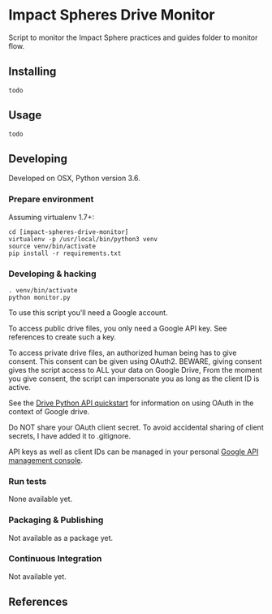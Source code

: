 # Impact Spheres Drive Monitor

Script to monitor the Impact Sphere practices and guides folder to monitor flow.


## Installing

```
todo
```

## Usage

```
todo
```

## Developing

Developed on OSX, Python version 3.6.

### Prepare environment

Assuming virtualenv 1.7+:

```
cd [impact-spheres-drive-monitor]
virtualenv -p /usr/local/bin/python3 venv
source venv/bin/activate
pip install -r requirements.txt
```

### Developing & hacking

```
. venv/bin/activate
python monitor.py
```

To use this script you'll need a Google account.

To access public drive files, you only need a Google API key. 
See references to create such a key.

To access private drive files, an authorized human being has to give consent.
This consent can be given using OAuth2. 
BEWARE, giving consent gives the script access to ALL your data on Google Drive,
From the moment you give consent, the script can impersonate you
as long as the client ID is active.

See the [Drive Python API quickstart] for information on using OAuth
in the context of Google drive.

Do NOT share your OAuth client secret. 
To avoid accidental sharing of client secrets, I have added it to .gitignore.

API keys as well as client IDs can be managed in your personal
[Google API management console].

### Run tests

None available yet.

### Packaging & Publishing

Not available as a package yet.

### Continuous Integration

Not available yet.

## References

 [Drive Python API quickstart]: https://developers.google.com/drive/v3/web/quickstart/python
 [Python Drive API]: https://developers.google.com/resources/api-libraries/documentation/drive/v3/python/latest/
 [Google API management console]: https://console.developers.google.com/apis/credentials?project=ageless-aquifer-176113
 [Slack Python API]: http://slackapi.github.io/python-slackclient/basic_usage.html#sending-a-message

